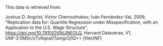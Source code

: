 This data is retrieved from:

Joshua D. Angrist; Victor Chernozhukov; Iván Fernández-Val, 2009, "Replication data for: Quantile Regression under Misspecification, with an Application to the U.S. Wage Structure", https://doi.org/10.7910/DVN/JNEOLQ, Harvard Dataverse, V1, UNF:3:5M5n/zTv6qoa0TamjpOj1Q== [fileUNF]